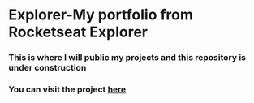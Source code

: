 # Explorer-My portfolio from Rocketseat Explorer

### This is where I will public my projects and this repository is under construction

### You can visit the project <a href="https://dan-padovani.github.io/Explorer-githubpages/" target="_blank">here</a>
